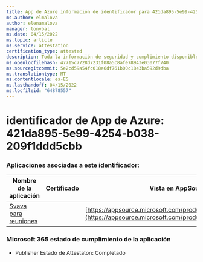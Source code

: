 ```yaml
---
title: App de Azure información de identificador para 421da895-5e99-4254-b038-209f1ddd5cbb
ms.author: elmalova
author: elenamalova
manager: tonybal
ms.date: 04/15/2022
ms.topic: article
ms.service: attestation
certification_type: attested
description: Toda la información de seguridad y cumplimiento disponible para 421da895-5e99-4254-b038-209f1ddd5cbb.
ms.openlocfilehash: 47715c7728d7231f08a5c8afe78943e03077f740
ms.sourcegitcommit: 5e2cd59a54fc018a6df761b00c18e3ba592d9dba
ms.translationtype: MT
ms.contentlocale: es-ES
ms.lasthandoff: 04/15/2022
ms.locfileid: "64878557"
---
```

# <a name="azure-app-id-421da895-5e99-4254-b038-209f1ddd5cbb"></a>identificador de App de Azure: 421da895-5e99-4254-b038-209f1ddd5cbb


### <a name="apps-associated-with-this-id"></a>Aplicaciones asociadas a este identificador:
| **Nombre de la aplicación** | **Certificado** | **Vista en AppSource** |
|--------------|---------------|-----------------------|
| [Svava para reuniones](../forward/WA200001723.md) |  | [https://appsource.microsoft.com/product/office/WA200001723](https://appsource.microsoft.com/product/office/WA200001723) |

### <a name="microsoft-365-app-compliance-status"></a>Microsoft 365 estado de cumplimiento de la aplicación
- Publisher Estado de Attestaton: Completado
